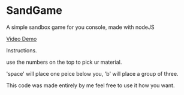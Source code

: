 # SandGame
A simple sandbox game for you console, made with nodeJS

[Video Demo](https://youtu.be/Gyp0fMwKs2E)

Instructions.

use the numbers on the top to pick ur material.

'space' will place one peice below you,
'b' will place a group of three.

This code was made entirely by me feel free to use it how you want.
